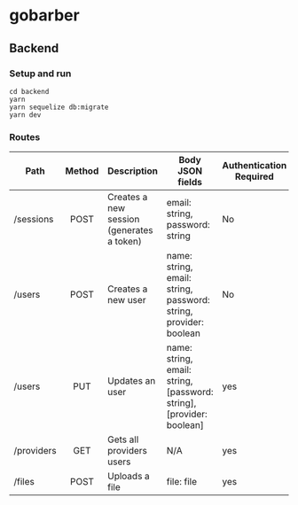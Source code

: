 # gobarber

## Backend

### Setup and run

```shell
cd backend
yarn
yarn sequelize db:migrate
yarn dev
```

### Routes

| Path       | Method | Description                               | Body JSON fields                                                     | Authentication Required |
| ---------- | :----: | ----------------------------------------- | -------------------------------------------------------------------- | ----------------------- |
| /sessions  |  POST  | Creates a new session (generates a token) | email: string, password: string                                      | No                      |
| /users     |  POST  | Creates a new user                        | name: string, email: string, password: string, provider: boolean     | No                      |
| /users     |  PUT   | Updates an user                           | name: string, email: string, [password: string], [provider: boolean] | yes                     |
| /providers |  GET   | Gets all providers users                  | N/A                                                                  | yes                     |
| /files     |  POST  | Uploads a file                            | file: file                                                           | yes                     |
